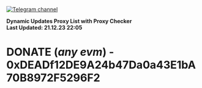 [![Telegram channel](https://img.shields.io/endpoint?url=https://runkit.io/damiankrawczyk/telegram-badge/branches/master?url=https://t.me/n4z4v0d)](https://t.me/n4z4v0d) 

**Dynamic Updates Proxy List with Proxy Checker**  
**Last Updated: 21.12.23 22:05**

# DONATE (_any evm_) - 0xDEADf12DE9A24b47Da0a43E1bA70B8972F5296F2
